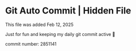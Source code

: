 # Git Auto Commit | Hidden File

This file was added Feb 12, 2025

Just for fun and keeping my daily git commit active 🤪

commit number: 2851141
